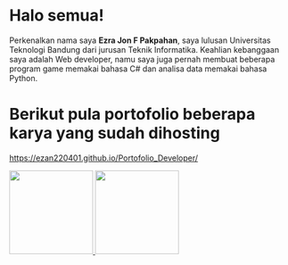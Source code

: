# Halo semua! 

Perkenalkan nama saya **Ezra Jon F Pakpahan**, saya lulusan Universitas Teknologi Bandung dari jurusan Teknik Informatika. Keahlian kebanggaan saya adalah Web developer, namu saya juga pernah membuat beberapa program game memakai bahasa C# dan analisa data memakai bahasa Python.

# Berikut pula portofolio beberapa karya yang sudah dihosting
https://ezan220401.github.io/Portofolio_Developer/

<p align="left">
<a href="https://github.com/Ezan220401">
  <img height="150em" src="https://github-readme-stats-eight-theta.vercel.app/api?username=Ezan220401&show_icons=true&theme=algolia&include_all_commits=true&count_private=true"/>
  <img height="150em" src="https://github-readme-stats-eight-theta.vercel.app/api/top-langs/?username=Ezan220401&layout=compact&langs_count=8&theme=algolia"/>
</a>
</p>
